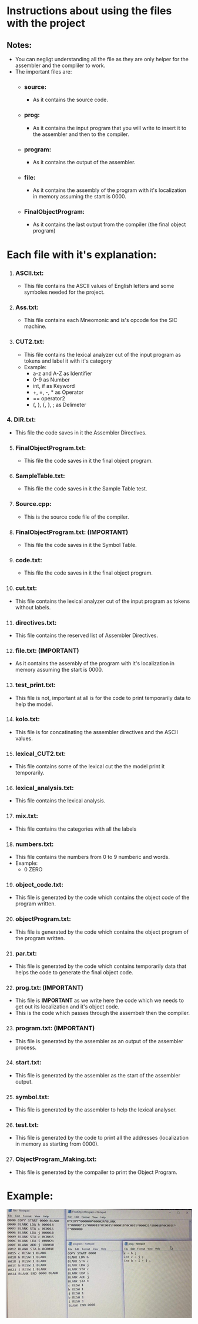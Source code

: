 # **Instructions about using the files with the project**

## **Notes:**
  - You can negligt understanding all the file as they are only helper for the assembler and the compliler to work.
  - The important files are:
    - ### **source:**
        - As it contains the source code.
   
    - ### **prog:**
        - As it contains the input program that you will write to insert it to the assembler and then to the compiler.
   
    - ### **program:**
        - As it contains the output of the assembler.
   
    - ### **file:**
       - As it contains the assembly of the program with it's localization in memory assuming the start is 0000.
       
    - ### **FinalObjectProgram:**
       - As it contains the last output from the compiler (the final object program)
   
# Each file with it's explanation:
   
1. ### **ASCII.txt:**
   - This file contains the ASCII values of English letters and some symboles needed for the project.

2. ### **Ass.txt:**
   - This file contains each Mneomonic and is's opcode foe the SIC machine.
   
3. ### **CUT2.txt:**
   - This file contains the lexical analyzer cut of the input program as tokens and label it with it's category
   - Example: 
     - a-z and A-Z as Identifier
     - 0-9 as Number
     - int, if as Keyword
     - +, =, -, * as Operator
     - == operator2
     - (, ), {, }, ; as Delimeter

### 4. **DIR.txt:**
   - This file the code saves in it the Assembler Directives.
   
5. ### **FinalObjectProgram.txt:**
   - This file the code saves in it the final object program.
   
6. ### **SampleTable.txt:**
   - This file the code saves in it the Sample Table test.
   
7. ### **Source.cpp:**
   - This is the source code file of the compiler.
   
8. ### **FinalObjectProgram.txt: (IMPORTANT)**
   - This file the code saves in it the Symbol Table.
   
9. ### **code.txt:**
   - This file the code saves in it the final object program.
   
10. ### **cut.txt:**
   - This file contains the lexical analyzer cut of the input program as tokens without labels.
   
11. ### **directives.txt:**
   - This file contains the reserved list of Assembler Directives.

12. ### **file.txt: (IMPORTANT)**
   - As it contains the assembly of the program with it's localization in memory assuming the start is 0000.
   
13. ### **test_print.txt:**
   - This file is not, important at all is for the code to print temporarily data to help the model. 
   
14. ### **kolo.txt:**
   - This file is for concatinating the assembler directives and the ASCII values.
 
15. ### **lexical_CUT2.txt:**
   - This file contains some of the lexical cut the the model print it temporarily.

16. ### **lexical_analysis.txt:**
   - This file contains the lexical analysis.
   
17. ### **mix.txt:**
   - This file contains the categories with all the labels

18. ### **numbers.txt:**
   - This file contains the numbers from 0 to 9 numberic and words.
   - Example:
     - 0 ZERO
     
19. ### **object_code.txt:**
   - This file is generated by the code which contains the object code of the program written.
   
20. ### **objectProgram.txt:**
   - This file is generated by the code which contains the object program of the program written.

21. ### **par.txt:**
   - This file is generated by the code which contains temporarily data that helps the code to generate the final object code.

22. ### **prog.txt: (IMPORTANT)**
   - This file is **IMPORTANT** as we write here the code which we needs to get out its localization and it's object code.
   - This is the code which passes through the assembelr then the compiler.
   
23. ### **program.txt: (IMPORTANT)**
   - This file is generated by the assembler as an output of the assembler process.

24. ### **start.txt:**
   - This file is generated by the assembler as the start of the assembler output.
   
25. ### **symbol.txt:**
   - This file is generated by the assembler to help the lexical analyser.
   
26. ### **test.txt:**
   - This file is generated by the code to print all the addresses (localization in memory as starting from 0000).
   
27. ### **ObjectProgram_Making.txt:**
   - This file is generated by the compailer to print the Object Program.


# Example:
![alt text](https://github.com/VeroZaki/Velox_Compiler/blob/master/Source/Example.jpeg?raw=true)

